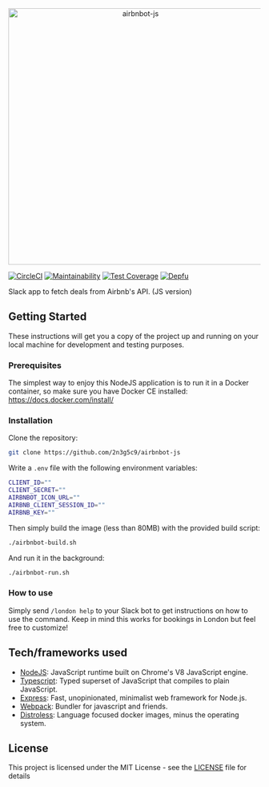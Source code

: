 <div align="center" style="margin-bottom: 1em;">
	<div>
		<img width="512" src="https://raw.githubusercontent.com/2n3g5c9/airbnbot-js/master/img/airbnbot_banner.png" alt="airbnbot-js">
	</div>
</div>

[![CircleCI](https://circleci.com/gh/2n3g5c9/airbnbot-js/tree/master.svg?style=svg)](https://circleci.com/gh/2n3g5c9/airbnbot-js/tree/master)
[![Maintainability](https://api.codeclimate.com/v1/badges/71be31ee9871a217f2f5/maintainability)](https://codeclimate.com/github/2n3g5c9/airbnbot-js/maintainability)
[![Test Coverage](https://api.codeclimate.com/v1/badges/71be31ee9871a217f2f5/test_coverage)](https://codeclimate.com/github/2n3g5c9/airbnbot-js/test_coverage)
[![Depfu](https://badges.depfu.com/badges/912fd5dddb23353385862ae6e5e1a888/overview.svg)](https://depfu.com/github/2n3g5c9/airbnbot-js?project_id=6320)

Slack app to fetch deals from Airbnb's API. (JS version)

## Getting Started

These instructions will get you a copy of the project up and running on your local machine for development and testing purposes.

### Prerequisites

The simplest way to enjoy this NodeJS application is to run it in a Docker container, so make sure you have Docker CE installed: https://docs.docker.com/install/

### Installation

Clone the repository:

```bash
git clone https://github.com/2n3g5c9/airbnbot-js
```

Write a `.env` file with the following environment variables:

```bash
CLIENT_ID=""
CLIENT_SECRET=""
AIRBNBOT_ICON_URL=""
AIRBNB_CLIENT_SESSION_ID=""
AIRBNB_KEY=""
```

Then simply build the image (less than 80MB) with the provided build script:

```bash
./airbnbot-build.sh
```

And run it in the background:

```bash
./airbnbot-run.sh
```

### How to use

Simply send `/london help` to your Slack bot to get instructions on how to use the command. Keep in mind this works for bookings in London but feel free to customize!

## Tech/frameworks used

- [NodeJS](https://nodejs.org/): JavaScript runtime built on Chrome's V8 JavaScript engine.
- [Typescript](https://www.typescriptlang.org/): Typed superset of JavaScript that compiles to plain JavaScript.
- [Express](https://expressjs.com/): Fast, unopinionated, minimalist web framework for Node.js.
- [Webpack](https://webpack.js.org/): Bundler for javascript and friends.
- [Distroless](https://github.com/GoogleContainerTools/distroless): Language focused docker images, minus the operating system.

## License

This project is licensed under the MIT License - see the [LICENSE](LICENSE) file for details
